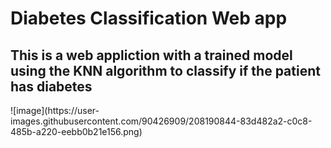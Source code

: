 <h1>Diabetes Classification Web app</h1>
<h2>This is a web appliction with a trained model using the KNN algorithm to classify if the patient has diabetes</h2>
![image](https://user-images.githubusercontent.com/90426909/208190844-83d482a2-c0c8-485b-a220-eebb0b21e156.png)
